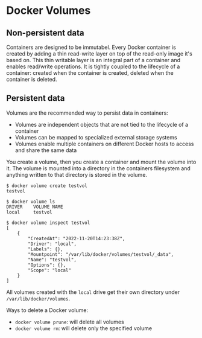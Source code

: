 # Docker Volumes

## Non-persistent data

Containers are designed to be immutabel.
Every Docker container is created by adding a thin read-write layer on top of the read-only image it's based on. This thin writable layer is an integral part of a container and enables read/write operations. It is tightly coupled to the lifecycle of a container: created when the container is created, deleted when the container is deleted.

## Persistent data

Volumes are the recommended way to persist data in containers:

- Volumes are independent objects that are not tied to the lifecycle of a container
- Volumes can be mapped to specialized external storage systems
- Volumes enable multiple containers on different Docker hosts to access and share the same data

You create a volume, then you create a container and mount the volume into it.
The volume is mounted into a directory in the containers filesystem and anything written to that directory is stored in the volume.

```
$ docker volume create testvol
testvol
```

```
$ docker volume ls
DRIVER    VOLUME NAME
local     testvol
```

```
$ docker volume inspect testvol
[
    {
        "CreatedAt": "2022-11-20T14:23:38Z",
        "Driver": "local",
        "Labels": {},
        "Mountpoint": "/var/lib/docker/volumes/testvol/_data",
        "Name": "testvol",
        "Options": {},
        "Scope": "local"
    }
]
```

All volumes created with the ```local``` drive get their own directory under ```/var/lib/docker/volumes```.

Ways to delete a Docker volume:

- ```docker volume prune```: will delete all volumes
- ```docker volume rm```: will delete only the specified volume
